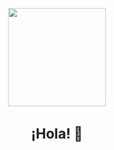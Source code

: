 <div id="header" align="center">
 <img src="https://i.imgur.com/Msp5UYA.gif" width="200"/>
 <h1>¡Hola! 👋</h1>  
</div>

<!--
**Asio42/Asio42** is a ✨ _special_ ✨ repository because its `README.md` (this file) appears on your GitHub profile.

Here are some ideas to get you started:

- 🔭 I’m currently working on ...
- 🌱 I’m currently learning ...
- 👯 I’m looking to collaborate on ...
- 🤔 I’m looking for help with ...
- 💬 Ask me about ...
- 📫 How to reach me: ...
- 😄 Pronouns: ...
- ⚡ Fun fact: ...
-->
